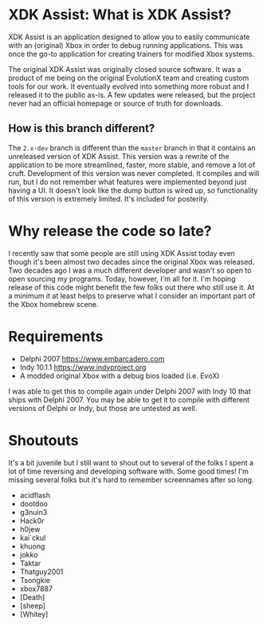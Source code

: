 # XDK Assist: What is XDK Assist?

XDK Assist is an application designed to allow you to easily communicate with an (original) Xbox in order to debug running applications. This was once the go-to application for creating trainers for modified Xbox systems.

The original XDK Assist was originally closed source software. It was a product of me being on the original EvolutionX team and creating custom tools for our work. It eventually evolved into something more robust and I released it to the public as-is. A few updates were released, but the project never had an official homepage or source of truth for downloads.

## How is this branch different?

The `2.x-dev` branch is different than the `master` branch in that it contains an unreleased version of XDK Assist. This version was a rewrite of the application to be more streamlined, faster, more stable, and remove a lot of cruft. Development of this version was never completed. It compiles and will run, but I do not remember what features were implemented beyond just having a UI. It doesn't look like the dump button is wired up, so functionality of this version is extremely limited. It's included for posterity.

# Why release the code so late?

I recently saw that some people are still using XDK Assist today even though it's been almost two decades since the original Xbox was released. Two decades ago I was a much different developer and wasn't so open to open sourcing my programs. Today, however, I'm all for it. I'm hoping release of this code might benefit the few folks out there who still use it. At a minimum it at least helps to preserve what I consider an important part of the Xbox homebrew scene.

# Requirements

* Delphi 2007 <https://www.embarcadero.com>
* Indy 10.1.1 <https://www.indyproject.org>
* A modded original Xbox with a debug bios loaded (i.e. EvoX)

I was able to get this to compile again under Delphi 2007 with Indy 10 that ships with Delphi 2007. You may be able to get it to compile with different versions of Delphi or Indy, but those are untested as well.

# Shoutouts

It's a bit juvenile but I still want to shout out to several of the folks I spent a lot of time reversing and developing software with. Some good times! I'm missing several folks but it's hard to remember screennames after so long.

* acidflash
* dootdoo
* g3nuin3
* Hack0r
* h0jew
* kai\`ckul
* khuong
* jokko
* Taktar
* Thatguy2001
* Tsongkie
* xbox7887
* [Death]
* [sheep]
* [Whitey]
